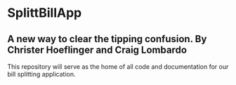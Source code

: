 # SplittBillApp
## A new way to clear the tipping confusion. By Christer Hoeflinger and Craig Lombardo
This repository will serve as the home of all code and documentation for our bill splitting application.
